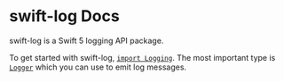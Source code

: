 # swift-log Docs

swift-log is a Swift 5 logging API package.

To get started with swift-log, [`import Logging`](../Logging/index.html). The
most important type is [`Logger`](https://apple.github.io/swift-log/docs/current/Logging/Structs/Logger.html)
which you can use to emit log messages.

